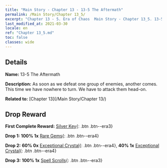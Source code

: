 ```yaml
---
title: "Main Story - Chapter 13 - 13-5 The Aftermath"
permalink: /Main Story/Chapter 13_5/
excerpt: "Chapter 13 - 5. Era of Chaos  Main Story - Chapter 13_5. 13-5 The Aftermath"
last_modified_at: 2021-03-30
locale: en
ref: "Chapter 13_5.md"
toc: false
classes: wide
---
```


## Details

 **Name:** 13-5 The Aftermath

 **Description:** As soon as we defeat one group of enemies, another comes. This time we have nowhere to turn. We have to attack them head-on.

 **Related to:** [Chapter 13](/Main Story/Chapter 13/)

## Drop Reward

 **First Complete Reward:** [Silver Key](/Items/con_693/){: .btn .btn--era3}

 **Drop 1:** **100% 1x** [Rare Gems](/Items/mat_44/){: .btn .btn--era4}

 **Drop 2:** **60% 0x** [Exceptional Crystal](/Items/mat_38/){: .btn .btn--era4}, **40% 1x** [Exceptional Crystal](/Items/mat_38/){: .btn .btn--era4}

 **Drop 3:** **100% 1x** [Spell Scrolls](/Items/con_694/){: .btn .btn--era3}

